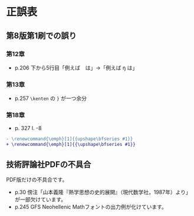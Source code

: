 # 正誤表

## 第8版第1刷での誤り

### 第12章

* p.206 下から5行目「例えば　は」→「例えば ŋ は」

### 第13章

* p.257 `\kenten` の `}` が一つ余分

### 第18章

* p. 327 l. -8
```diff
- \renewcommand{\emph}[1]{{upshape\bfseries #1}}
+ \renewcommand{\emph}[1]{{\upshape\bfseries #1}}
```
## 技術評論社PDFの不具合

PDF版だけの不具合です。

* p.30 傍注「山本義隆『熱学思想の史的展開』（現代数学社，1987年）より」が一部欠けています。
* p.245 GFS Neohellenic Mathフォントの出力例が化けています。

